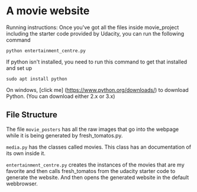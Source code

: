 # A movie website
Running instructions: Once you've got all the files inside movie_project
including the starter code provided by Udacity, you can run the following
command
```
python entertainment_centre.py
```
If python isn't installed, you need to run this command to get that installed
and set up
```
sudo apt install python
```
On windows, [click me] (https://www.python.org/downloads/) to download Python.
(You can download either 2.x or 3.x)

## File Structure

The file `movie_posters` has all the raw images that go into the webpage while
it is being generated by fresh_tomatos.py.

`media.py` has the classes called movies. This class has an documentation of
its own inside it.

`entertainment_centre.py` creates the instances of the movies that are my
favorite and then calls fresh_tomatos from the udacity starter code to
generate the website. And then opens the generated website in the default
webbrowser.
